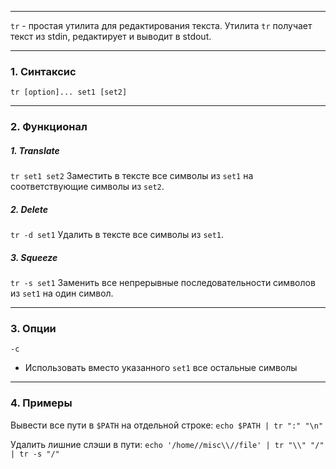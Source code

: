 ___
`tr` - простая утилита для редактирования текста.
Утилита `tr` получает текст из stdin, редактирует и выводит в stdout.

___
### 1. Cинтаксис

`tr [option]... set1 [set2]`

___
###  2. Функционал

##### 1. Translate 
`tr set1 set2`
Заместить в тексте все символы из `set1` на соответствующие символы из `set2`.

##### 2. Delete
`tr -d set1`
Удалить в тексте все символы из `set1`.

##### 3. Squeeze
`tr -s set1`
Заменить все непрерывные последовательности символов из `set1` на один символ.

___
### 3. Опции

`-c`
- Использовать вместо указанного `set1` все остальные символы

___
### 4. Примеры

Вывести все пути в `$PATH` на отдельной строке:
`echo $PATH | tr ":" "\n"`

Удалить лишние слэши в пути:
`echo '/home//misc\\//file' | tr "\\" "/" | tr -s "/"`


